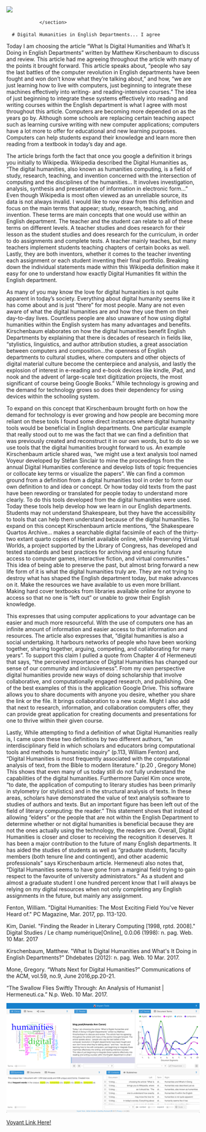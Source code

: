 

   <section> 
					 <img src="http://www.colorincolorado.org/sites/default/files/styles/resource_thumbnail/public/Assessment_1.jpg?itok=8r-0FY2g"/>
				
				</section>
            
      # Digital Humanities in English Departments... I agree
      
   Today I am choosing the article “What Is Digital Humanities and What’s It Doing in English Departments” written by Matthew Kirschenbaum to discuss and review. This article had me agreeing throughout the article with many of the points it brought forward. This article speaks about, “people who say the last battles of the computer revolution in English departments have been fought and won don’t know what they’re talking about,” and how, “we are just learning how to live with computers, just beginning to integrate these machines effectively into writing- and reading-intensive courses.” The idea of just beginning to integrate these systems effectively into reading and writing courses within the English department is what I agree with most throughout this article. Computers are becoming more depended on as the years go by. Although some schools are replacing certain teaching aspect such as learning cursive writing with new computer applications; computers have a lot more to offer for educational and new learning purposes. Computers can help students expand their knowledge and learn more then reading from a textbook in today’s day and age.
      
   The article brings forth the fact that once you google a definition it brings you initially to Wikipedia. Wikipedia described the Digital Humanities as, “The digital humanities, also known as humanities computing, is a field of study, research, teaching, and invention concerned with the intersection of computing and the disciplines of the humanities… It involves investigation, analysis, synthesis and presentation of information in electronic form…” Even though Wikipedia is most often viewed as an unreliable source, its data is not always invalid. I would like to now draw from this definition and focus on the main terms that appear; study, research, teaching, and invention. These terms are main concepts that one would use within an English department. The teacher and the student can relate to all of these terms on different levels. A teacher studies and does research for their lesson as the student studies and does research for the curriculum, in order to do assignments and complete tests. A teacher mainly teaches, but many teachers implement students teaching chapters of certain books as well. Lastly, they are both inventors, whether it comes to the teacher inventing each assignment or each student inventing their final portfolio. Breaking down the individual statements made within this Wikipedia definition make it easy for one to understand how exactly Digital Humanities fit within the English department.

   As many of you may know the love for digital humanities is not quite apparent in today’s society. Everything about digital humanity seems like it has come about and is just “there” for most people. Many are not even aware of what the digital humanities are and how they use them on their day-to-day lives. Countless people are also unaware of how using digital humanities within the English system has many advantages and benefits. Kirschenbaum elaborates on how the digital humanities benefit English Departments by explaining that there is decades of research in fields like, “stylistics, linguistics, and author attribution studies, a great association between computers and composition…the openness of English departments to cultural studies, where computers and other objects of digital material culture become the centerpiece and analysis, and lastly the explosion of interest in e-reading and e-book devices like kindle, iPad, and nook and the advent of large-scale text digitization projects, the most significant of course being Google Books.” While technology is growing and the demand for technology grows so does their dependency for using devices within the schooling system.

   To expand on this concept that Kirschenbaum  brought forth on how the demand for technology is ever growing and how people are becoming more reliant on these tools I found some direct instances where digital humanity tools would be beneficial in English departments. One particular example that really stood out to me was the fact that we can find a definition that was previously created and reconstruct it in our own words, but to do so we use tools that the digital humanities brought forward to us. An example Kirschenbaum article shared was, “we might use a text analysis tool named Voyeur developed by Stéfan Sinclair to mine the proceedings from the annual Digital Humanities conference and develop lists of topic frequencies or collocate key terms or visualize the papers”. We can find a common ground from a definition from a digital humanities tool in order to form our own definition to and idea or concept. Or how today old texts from the past have been rewording or translated for people today to understand more clearly. To do this tools developed from the digital humanities were used. Today these tools help develop how we learn in our English departments. Students may not understand Shakespeare, but they have the accessibility to tools that can help them understand because of the digital humanities. To expand on this concept Kirschenbaum article mentions, “the Shakespeare Quartos Archive… makes a searchable digital facsimile of each of the thirty-two extant quarto copies of Hamlet available online, while Preserving Virtual Worlds, a project supported by the Library of Congress, has developed and tested standards and best practices for archiving and ensuring future access to computer games, interactive fiction, and virtual communities.” This idea of being able to preserve the past, but almost bring forward a new life form of it is what the digital humanities truly are. They are not trying to destroy what has shaped the English department today, but make advances on it. Make the resources we have available to us even more brilliant. Making hard cover textbooks from libraries available online for anyone to access so that no one is “left out” or unable to grow their English knowledge. 

  This expresses that using computer applications to your advantage can be easier and much more resourceful. With the use of computers one has an infinite amount of information and easier access to that information and resources. The article also expresses that, “digital humanities is also a social undertaking. It harbours networks of people who have been working together, sharing together, arguing, competing, and collaborating for many years”. To support this claim I pulled a quote from Chapter 4 of Hermeneuti that says, “the perceived importance of Digital Humanities has changed our sense of our community and inclusiveness”. From my own perspective digital humanities provide new ways of doing scholarship that involve collaborative, and computationally engaged research, and publishing. One of the best examples of this is the application Google Drive. This software allows you to share documents with anyone you desire, whether you share the link or the file. It brings collaboration to a new scale. Might I also add that next to research, information, and collaboration computers offer, they can provide great application for creating documents and presentations for one to thrive within their given course.

  Lastly, While attempting to find a definition of what Digital Humanities really is, I came upon these two definitions by two different authors, “an interdisciplinary field in which scholars and educators bring computational tools and methods to humanistic inquiry” (p.113, William Fenton) and, “Digital Humanities is most frequently associated with the computational analysis of text, from the Bible to modern literature.” (p.20 , Gregory Mone) This shows that even many of us today still do not fully understand the capabilities of the digital humanities. Furthermore Daniel Kim once wrote, “to date, the application of computing to literary studies has been primarily in stylometry (or stylistics) and in the structural analysis of texts. In these areas, scholars have demonstrated the value of text analysis software to studies of authors and texts. But an important figure has been left out of the field of literary computing: the reader.” This statement shows that instead of allowing “elders” or the people that are not within the English Department to determine whether or not digital humanities is beneficial because they are not the ones actually using the technology, the readers are.
Overall, Digital Humanities is closer and closer to receiving the recognition it deserves. It has been a major contribution to the future of many English departments. It has aided the studies of students as well as “graduate students, faculty members (both tenure line and contingent), and other academic professionals” says Kirschenbaum article. Hermeneuti also notes that, “Digital Humanities seems to have gone from a marginal field trying to gain respect to the favourite of university administrators.” As a student and almost a graduate student I one hundred percent know that I will always be relying on my digital resources when not only completing any English assignments in the future, but mainly any assignment.

Fenton, William. "Digital Humanities: The Most Exciting Field You've Never Heard of." PC Magazine, Mar. 2017, pp. 113-120.

Kim, Daniel. "Finding the Reader in Literary Computing [1998, rptd. 2008]." Digital Studies / Le champ numérique[Online], 0.0.06 (1998):     n. pag. Web. 10 Mar. 2017 

Kirschenbaum, Matthew. "What Is Digital Humanities and What's It Doing in English Departments?" Dhdebates (2012): n. pag. Web. 10 Mar.       2017.

Mone, Gregory. “Whats Next for Digital Humanities?” Communications of the ACM, vol.59, no.9, June 2016,pp.20-21.
 
“The Swallow Flies Swiftly Through: An Analysis of Humanist | Hermeneuti.ca.” N.p. Web. 10 Mar. 2017.






![](images/voyant.jpg)




[Voyant Link Here!]( https://voyant-tools.org/?corpus=f83cb35ef6a255f548365c65b85ad5e1)
